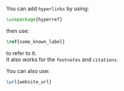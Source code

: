 You can add `hyperlinks` by using:

```tex
\usepackage{hyperref}
```

then use:

```tex
\ref{some_known_label}
```

to refer to it.  
It also works for the `footnotes` and `citations`.

You can also use:

```tex
\url{website_url}
```

